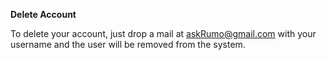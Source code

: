 **Delete Account**

To delete your account, just drop a mail at askRumo@gmail.com with your username
and the user will be removed from the system.
